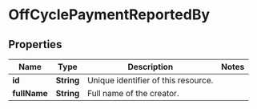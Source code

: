

# OffCyclePaymentReportedBy


## Properties

| Name | Type | Description | Notes |
|------------ | ------------- | ------------- | -------------|
|**id** | **String** | Unique identifier of this resource. |  |
|**fullName** | **String** | Full name of the creator. |  |



